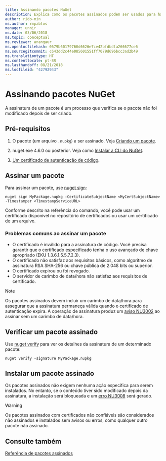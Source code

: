 ```yaml
---
title: Assinando pacotes NuGet
description: Explica como os pacotes assinados podem ser usados para habilitar a verificação de integridade de conteúdo.
author: rido-min
ms.author: rmpablos
manager: unnir
ms.date: 03/06/2018
ms.topic: conceptual
ms.reviewer: anangaur
ms.openlocfilehash: 0679b60179760d6626e7ce42bfdbdfa266677ce6
ms.sourcegitcommit: c643dd2c44e085601551ff7079d696bcc3ad2b49
ms.translationtype: HT
ms.contentlocale: pt-BR
ms.lasthandoff: 08/21/2018
ms.locfileid: "42792943"
---
```

# <a name="signing-nuget-packages"></a>Assinando pacotes NuGet

A assinatura de um pacote é um processo que verifica se o pacote não foi modificado depois de ser criado.

## <a name="prerequisites"></a>Pré-requisitos

1. O pacote (um arquivo `.nupkg`) a ser assinado. Veja [Criando um pacote](creating-a-package.md).

1. nuget.exe 4.6.0 ou posterior. Veja como [Instalar a CLI do NuGet](../install-nuget-client-tools.md#nugetexe-cli).

1. [Um certificado de autenticação de código](../reference/signed-packages-reference.md#get-a-code-signing-certificate).

## <a name="sign-a-package"></a>Assinar um pacote

Para assinar um pacote, use [nuget sign](../tools/cli-ref-sign.md):

```cli
nuget sign MyPackage.nupkg -CertificateSubjectName <MyCertSubjectName> -Timestamper <TimestampServiceURL>
```

Conforme descrito na referência do comando, você pode usar um certificado disponível no repositório de certificados ou usar um certificado de um arquivo.

### <a name="common-problems-when-signing-a-package"></a>Problemas comuns ao assinar um pacote

- O certificado é inválido para a assinatura de código. Você precisa garantir que o certificado especificado tenha o uso avançado de chave apropriado (EKU 1.3.6.1.5.5.7.3.3).
- O certificado não satisfaz aos requisitos básicos, como algoritmo de assinatura RSA SHA-256 ou chave pública de 2.048 bits ou superior.
- O certificado expirou ou foi revogado.
- O servidor de carimbo de data/hora não satisfaz aos requisitos de certificado.

> [!Note]
> Os pacotes assinados devem incluir um carimbo de data/hora para assegurar que a assinatura permaneça válida quando o certificado de autenticação expira. A operação de assinatura produz um [aviso NU3002](../reference/errors-and-warnings/NU3002.md) ao assinar sem um carimbo de data/hora.

## <a name="verify-a-signed-package"></a>Verificar um pacote assinado

Use [nuget verify](../tools/cli-ref-verify.md) para ver os detalhes da assinatura de um determinado pacote:

```cli
nuget verify -signature MyPackage.nupkg
```

## <a name="install-a-signed-package"></a>Instalar um pacote assinado

Os pacotes assinados não exigem nenhuma ação específica para serem instalados. No entanto, se o conteúdo tiver sido modificado depois da assinatura, a instalação será bloqueada e um [erro NU3008](../reference/errors-and-warnings/NU3008.md) será gerado.

> [!Warning]
> Os pacotes assinados com certificados não confiáveis são considerados não assinados e instalados sem avisos ou erros, como qualquer outro pacote não assinado.

## <a name="see-also"></a>Consulte também

[Referência de pacotes assinados](../reference/Signed-Packages-Reference.md)
